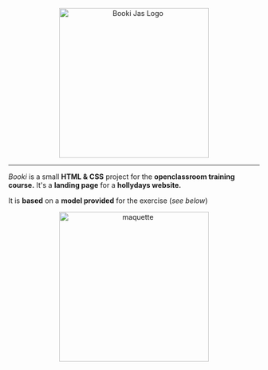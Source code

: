 <p align="center">
   <img height="300px" src="https://zupimages.net/up/22/24/hk9a.png" alt="Booki Jas Logo">
</p>
<hr>

_Booki_ is a small **HTML & CSS** project for the **openclassroom training course.**
It's a **landing page** for a **hollydays website.**

It is **based** on a **model provided** for the exercise (_see below_)

<p align="center">
  <img width="300" src="https://i.postimg.cc/Qdm9wRDy/Desktop-1.png" alt="maquette">
</p>

